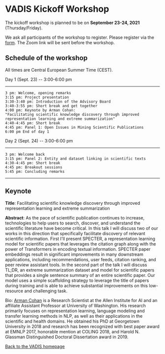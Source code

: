 # VADIS Kickoff Workshop

The kickoff workshop is planned to be on **September 23-24, 2021** (Thursday/Friday). 

We ask all participants of the workshop to register.
Please register via the [form](https://forms.gle/6CTYWu8P1PZ4zaJW6). 
The Zoom link will be sent before the workshop.

## Schedule of the workshop
All times are Central European Summer Time (CEST).

Day 1 (Sept. 23) -- 3:00-6:00 pm
* * * * *
	3 pm: Welcome, opening remarks
	3:15 pm: Project presentation
	3:30-3:40 pm: Introduction of the Advisory Board
	3:40-3:55 pm: Short break and get together
	4:00 pm: Keynote by Arman Cohan: 
	"Facilitating scientific knowledge discovery through improved
	representation learning and extreme summarization"
	4:40-4:45 pm: Short break
	4:45 pm: Panel 1: Open Issues in Mining Scientific Publications
	6:00 pm End of day 1

Day 2 (Sept. 24) -- 3:00-6:00 pm
* * * * *
	3 pm: Welcome back
	3:15 pm: Panel 2: Entity and dataset linking in scientific texts
	4:30-4:45 pm: Short break
	4:45 pm: Breakout sessions
	5:45 pm: Concluding remarks


<hr />


## Keynote

**Title**: Facilitating scientific knowledge discovery through improved representation learning and extreme summarization

**Abstract**: As the pace of scientific publication continues to increase, technologies to help users to search, discover, and understand the scientific literature have become critical. In this talk I will discuss two of our works in this direction that specifically facilitate discovery of relevant scientific information. First I'll present SPECTER, a representation learning model for scientific papers that leverages the citation graph along with the power of Transformers in encoding textual information. SPECTER paper embeddings result in significant improvements in many downstream applications, including recommendations, user feeds, citation ranking, and peer review assistant tools. In the second part of the talk I will discuss TL;DR, an extreme summarization dataset and model for scientific papers that provides a single sentence summary of an entire scientific paper. Our model uses a simple scaffolding strategy to leverage the title of papers during training and is able to achieve substantial improvements on this low-resource and challenging task.

Bio: [Arman Cohan](https://armancohan.com/) is a Research Scientist at the Allen Institute for AI and an affiliate Assistant Professor at University of Washington. His research primarily focuses on representation learning, language modeling and transfer learning methods in NLP, as well as their applications in the scientific and health domains. He obtained his PhD at Georgetown University in 2018 and research has been recognized with best paper award at EMNLP 2017, honorable mention at COLING 2018, and Harold N. Glassman Distinguished Doctoral Dissertation award in 2019.


[Back to the VADIS homepage](README.md)